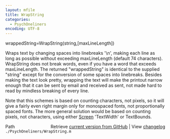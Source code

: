 ```yaml
---
layout: mfile
title: WrapString
categories:
  - PsychOneliners
encoding: UTF-8
---
```


wrappedString=WrapString\(string,\[maxLineLength\]\)

Wraps text by changing spaces into linebreaks '\\n', making each line as
long as possible without exceeding maxLineLength \(default 74
characters\). WrapString does not break words, even if you have a word
that exceeds maxLineLength. The returned "wrappedString" is identical to
the supplied "string" except for the conversion of some spaces into
linebreaks. Besides making the text look pretty, wrapping the text will
make the printout narrow enough that it can be sent by email and
received as sent, not made hard to read by mindless breaking of every
line.

Note that this schemes is based on counting characters, not pixels, so
it will give a fairly even right margin only for monospaced fonts, not
proportionally spaced fonts. The more general solution would be based on
counting pixels, not characters, using either [Screen](/docs/Screen) 'TextWidth' or
TextBounds.


<div class="code_header" style="text-align:right;">
  <span style="float:left;">Path&nbsp;&nbsp;</span> <span class="counter">Retrieve <a href=
  "https://raw.github.com/Psychtoolbox-3/Psychtoolbox-3/beta/./PsychOneliners/WrapString.m">current version from GitHub</a> | View <a href=
  "https://github.com/Psychtoolbox-3/Psychtoolbox-3/commits/beta/./PsychOneliners/WrapString.m">changelog</a></span>
</div>
<div class="code">
  <code>./PsychOneliners/WrapString.m</code>
</div>
